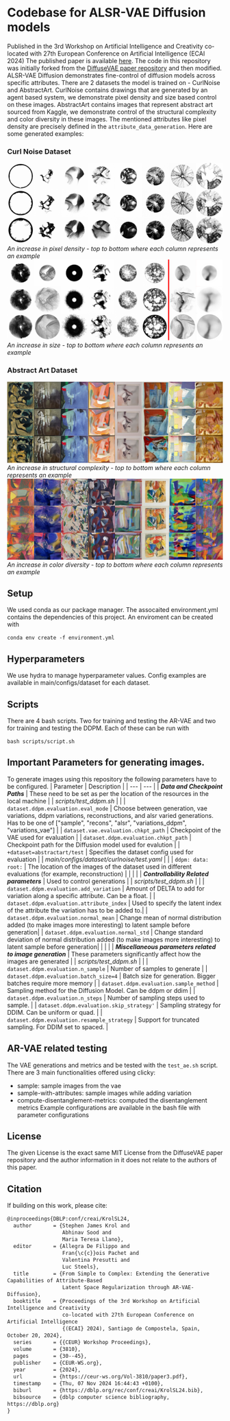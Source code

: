# Codebase for ALSR-VAE Diffusion models
Published in the 3rd Workshop on Artificial Intelligence and Creativity co-located with 27th European Conference on Artificial Intelligence (ECAI 2024)
The published paper is available [here](https://ceur-ws.org/Vol-3810/paper3.pdf).
The code in this repository was initially forked from the [DiffuseVAE paper repository](https://github.com/kpandey008/DiffuseVAE) and then modified. ALSR-VAE Diffusion demonstrates fine-control of diffusion models across specific attributes. There are 2 datasets the model is trained on - CurlNoise and AbstractArt. CurlNoise contains drawings that are generated by an agent based system, we demonstrate pixel density and size based control on these images. AbstractArt contains images that represent abstract art sourced from Kaggle, we demonstrate control of the structural complexity and color diversity in these images. The mentioned attributes like pixel density are precisely defined in the `attribute_data_generation`. Here are some generated examples:

### Curl Noise Dataset
![variation in pixel density](./Examples/Curl%20Nose/Controllability_pixel_density.png)
*An increase in pixel density - top to bottom where each column represents an example*
![vairation in size](./Examples/Curl%20Nose/Controllability_size.png)
*An increase in size - top to bottom where each column represents an example*

### Abstract Art Dataset
![variation in structural complexity](./Examples/Abstract%20Art/variation_sturcture_appendix.png)
*An increase in structural complexity - top to bottom where each column represents an example*
![variation in color diversity](./Examples/Abstract%20Art/variation_color.png)
*An increase in color diversity - top to bottom where each column represents an example*

## Setup
We used conda as our package manager. The assocaited environment.yml contains the dependencies of this project. An enviroment can be created with
```
conda env create -f environment.yml
```
## Hyperparameters
We use hydra to manage hyperparameter values. Config examples are available in main/configs/dataset for each dataset.

## Scripts
There are 4 bash scripts. Two for training and testing the AR-VAE and two for training and testing the DDPM. Each of these can be run with
```
bash scripts/script.sh
```
## Important Parameters for generating images.
To generate images using this repository the following parameters have to be configured.
| Parameter | Description |
| --- | --- |
| ***Data and Checkpoint Paths*** | These need to be set as per the location of the resources in the local machine |
| *scripts/test_ddpm.sh* | |
| `dataset.ddpm.evaluation.eval_mode` | Choose between generation, vae variations, ddpm variations, reconstructions, and alsr varied generations. Has to be one of ["sample", "recons", "alsr", "variations_ddpm", "variations_vae"] | 
| `dataset.vae.evaluation.chkpt_path` | Checkpoint of the VAE used for evaluation |
| `dataset.ddpm.evaluation.chkpt_path` | Checkpoint path for the Diffusion model used for evalution |
| `+dataset=abstractart/test` | Specifies the dataset config used for evaluation |
| *main/configs/dataset/curlnoise/test.yaml* | |
| `ddpm: data: root:` | The location of the images of the dataset used in different evaluations (for example, reconstruction) | 
| | |
| ***Controllability Related parameters*** | Used to control generations |
| *scripts/test_ddpm.sh* | | 
| `dataset.ddpm.evaluation.add_variation` | Amount of DELTA to add for variation along a specific attribute. Can be a float. |
| `dataset.ddpm.evaluation.attribute_index` | Used to specify the latent index of the attribute the variation has to be added to.|
| `dataset.ddpm.evaluation.normal_mean` | Change mean of normal distribution added (to make images more interesting) to latent sample before generation|
| `dataset.ddpm.evaluation.normal_std` |  Change standard deviation of normal distribution added (to make images more interesting) to latent sample before generation|
| | |
| ***Miscellaneous parameters related to image generation*** | These parameters significantly affect how the images are generated | 
| *scripts/test_ddpm.sh* | |
| `dataset.ddpm.evaluation.n_sample` | Number of samples to generate |
| `dataset.ddpm.evaluation.batch_size=4` | Batch size for generation. Bigger batches require more memory |
| `dataset.ddpm.evaluation.sample_method` | Sampling method for the Diffusion Model. Can be ddpm or ddim |
| `dataset.ddpm.evaluation.n_steps` | Number of sampling steps used to sample. |
| `dataset.ddpm.evaluation.skip_strategy'` | Sampling strategy for DDIM. Can be uniform or quad. |
| `dataset.ddpm.evaluation.resample_strategy` | Support for truncated sampling. For DDIM set to spaced. |

## AR-VAE related testing
The VAE generations and metrics and be tested with the ```test_ae.sh``` script.
There are 3 main functionalities offered using clicky:
- sample: sample images from the vae
- sample-with-attributes: sample images while adding variation
- compute-disentanglement-metrics: computed the disentanglement metrics
Example configurations are available in the bash file with parameter configurations

## License
The given License is the exact same MIT License from the DiffuseVAE paper repository and the author information in it does not relate to the authors of this paper.

## Citation
If building on this work, please cite:
```
@inproceedings{DBLP:conf/creai/KrolSL24,
  author       = {Stephen James Krol and
                  Abhinav Sood and
                  Maria Teresa Llano},
  editor       = {Allegra De Filippo and
                  Fran{\c{c}}ois Pachet and
                  Valentina Presutti and
                  Luc Steels},
  title        = {From Simple to Complex: Extending the Generative Capabilities of Attribute-Based
                  Latent Space Regularization through AR-VAE-Diffusion},
  booktitle    = {Proceedings of the 3rd Workshop on Artificial Intelligence and Creativity
                  co-located with 27th European Conference on Artificial Intelligence
                  {(ECAI} 2024), Santiago de Compostela, Spain, October 20, 2024},
  series       = {{CEUR} Workshop Proceedings},
  volume       = {3810},
  pages        = {30--45},
  publisher    = {CEUR-WS.org},
  year         = {2024},
  url          = {https://ceur-ws.org/Vol-3810/paper3.pdf},
  timestamp    = {Thu, 07 Nov 2024 16:44:43 +0100},
  biburl       = {https://dblp.org/rec/conf/creai/KrolSL24.bib},
  bibsource    = {dblp computer science bibliography, https://dblp.org}
}
```
